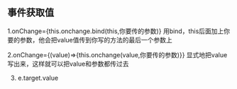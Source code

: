 ## 事件获取值

1.onChange={this.onchange.bind(this,你要传的参数)}    用bind，this后面加上你要的参数，他会把value值传到你写的方法的最后一个参数上

2.onChange={(value)=>{this.onchange(value,你要传的参数)}}   显式地把value写出来，这样就可以把value和参数都传过去


3. e.target.value

